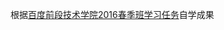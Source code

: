 <html>
<head>
  <meta charset="utf-8">
</head>
<body>
  <p>根据<a href="http://ife.baidu.com/task/all" target="_blank">百度前段技术学院2016春季班学习任务</a>自学成果</p>
</body>
</html>
